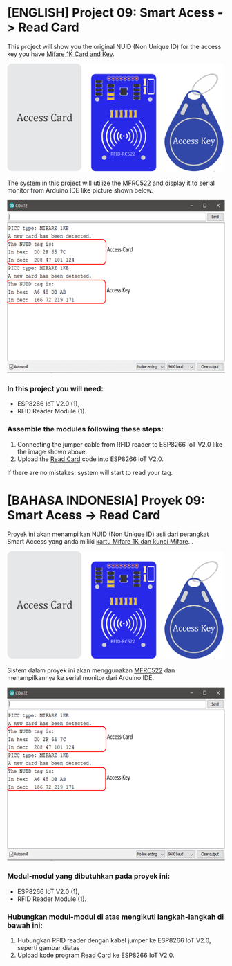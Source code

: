 # [ENGLISH] Project 09: Smart Acess -> Read Card
This project will show you the original NUID (Non Unique ID) for the access key you have [Mifare 1K Card and Key](/09_Smart_Access/Datasheet). 

<img src="/images/rc522.png" height="250">

The system in this project will utilize the [MFRC522](https://www.nxp.com/docs/en/data-sheet/MF1S50YYX_V1.pdf)  and display it to serial monitor from Arduino IDE like picture shown below.

<img src="/images/read_nuid_rc522.PNG" height="400">

### In this project you will need:
* ESP8266 IoT V2.0 (1),
* RFID Reader Module (1).

### Assemble the modules following these steps:
1. Connecting the jumper cable from RFID reader to ESP8266 IoT V2.0 like the image shown above.
3. Upload the [Read Card](/09_Smart_Access/Read_Card) code into ESP8266 IoT V2.0.

If there are no mistakes, system will start to read your tag. 

# [BAHASA INDONESIA] Proyek 09: Smart Acess -> Read Card
Proyek ini akan menampilkan NUID (Non Unique ID) asli dari perangkat Smart Access yang anda miliki [kartu Mifare 1K dan kunci Mifare](/09_Smart_Access/Datasheet). .

<img src="/images/rc522.png" height="250">

Sistem dalam proyek ini akan menggunakan [MFRC522](https://www.nxp.com/docs/en/data-sheet/MF1S50YYX_V1.pdf)  dan menampilkannya ke serial monitor dari Arduino IDE.

<img src="/images/read_nuid_rc522.PNG" height="400">

### Modul-modul yang dibutuhkan pada proyek ini:
* ESP8266 IoT V2.0 (1),
* RFID Reader Module (1).

### Hubungkan modul-modul di atas mengikuti langkah-langkah di bawah ini:
1. Hubungkan RFID reader dengan kabel jumper ke ESP8266 IoT V2.0, seperti gambar diatas
3. Upload kode program [Read Card](/09_Smart_Access/Read_Card) ke ESP8266 IoT V2.0.


